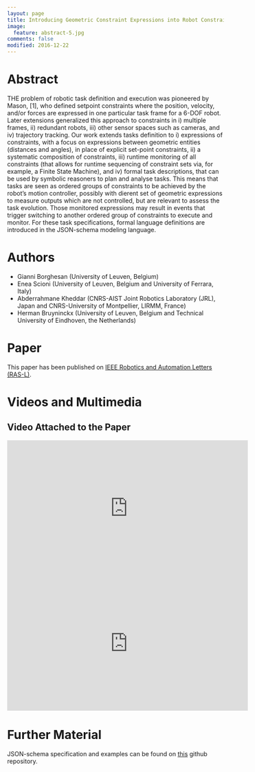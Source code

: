 ```yaml
---
layout: page
title: Introducing Geometric Constraint Expressions into Robot Constrained Motion Specification and Control
image:
  feature: abstract-5.jpg
comments: false
modified: 2016-12-22
---
```


# Abstract

THE problem of robotic task definition and execution was pioneered by Mason, [1], who defined setpoint constraints where the position, velocity, and/or forces are expressed in one particular task frame for a 6-DOF robot. Later extensions generalized this approach to constraints in i) multiple frames, ii) redundant robots, iii) other sensor spaces such as cameras, and iv) trajectory tracking. Our work extends tasks definition to i) expressions of constraints, with a focus on expressions between geometric entities (distances and angles), in place of explicit set-point constraints, ii) a systematic composition of constraints, iii) runtime monitoring of all constraints (that allows for runtime sequencing of constraint sets via, for example, a Finite State Machine), and iv) formal task descriptions, that can be used by symbolic reasoners to plan and analyse tasks. This means that tasks are seen as ordered groups of constraints to be achieved by the robot’s motion controller, possibly with dierent set of geometric expressions to measure outputs which are not controlled, but are relevant to assess the task evolution. Those monitored expressions may result in events that trigger switching to another ordered group of constraints to execute and monitor. For these task specifications, formal language definitions are introduced in the JSON-schema modeling language.

# Authors

  * Gianni Borghesan (University of Leuven, Belgium)
  * Enea Scioni (University of Leuven, Belgium and University of Ferrara, Italy)
  * Abderrahmane Kheddar (CNRS-AIST Joint Robotics Laboratory (JRL), Japan and CNRS-University of Montpellier, LIRMM, France)
  * Herman Bruyninckx (University of Leuven, Belgium and Technical University of Eindhoven, the Netherlands)

  
# Paper

This paper has been published on [IEEE Robotics and Automation Letters (RAS-L)](http://ieeexplore.ieee.org/document/7348670/).

# Videos and Multimedia

## Video Attached to the Paper
<iframe width="560" height="315" src="https://www.youtube.com/embed/4_t9dYEuswo" frameborder="0" allowfullscreen></iframe>
<br>
<iframe width="560" height="315" src="https://www.youtube.com/embed/Q6I4XMfl3s4" frameborder="0" allowfullscreen></iframe>

# Further Material
JSON-schema specification and examples can be found on <a href="https://github.com/gborghesan/jgeom_constr">this</a> github repository.
